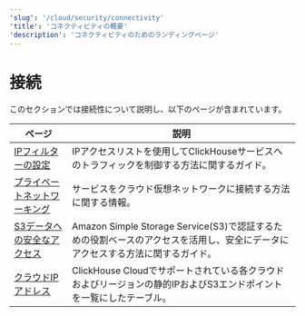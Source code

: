```yaml
---
'slug': '/cloud/security/connectivity'
'title': 'コネクティビティの概要'
'description': 'コネクティビティのためのランディングページ'
---
```





# 接続

このセクションでは接続性について説明し、以下のページが含まれています。

| ページ                                                               | 説明                                                                                                                            |
|----------------------------------------------------------------------|-------------------------------------------------------------------------------------------------------------------------------|
| [IPフィルターの設定](/cloud/security/setting-ip-filters)              | IPアクセスリストを使用してClickHouseサービスへのトラフィックを制御する方法に関するガイド。                                               |
| [プライベートネットワーキング](/cloud/security/private-link-overview) | サービスをクラウド仮想ネットワークに接続する方法に関する情報。                                                             |
| [S3データへの安全なアクセス](/cloud/security/secure-s3)              | Amazon Simple Storage Service(S3)で認証するための役割ベースのアクセスを活用し、安全にデータにアクセスする方法に関するガイド。              |
| [クラウドIPアドレス](/manage/security/cloud-endpoints-api)           | ClickHouse Cloudでサポートされている各クラウドおよびリージョンの静的IPおよびS3エンドポイントを一覧にしたテーブル。                       |
